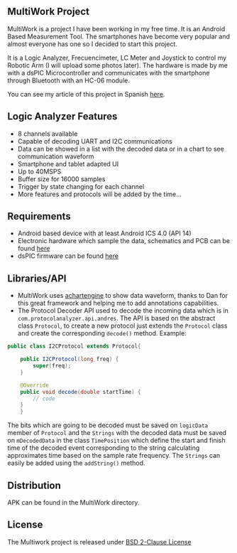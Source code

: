 ## MultiWork Project

MultiWork is a project I have been working in my free time. It is an Android Based Measurement Tool. The smartphones have become very popular and almost everyone has one so I decided to start this project.

It is a Logic Analyzer, Frecuencimeter, LC Meter and Joystick to control my Robotic Arm (I will upload some photos later).
The hardware is made by me with a dsPIC Microcontroller and communicates with the smartphone through Bluetooth with an HC-06 module. 

You can see my article of this project in Spanish [here](http://tortimax.wordpress.com/2013/07/24/multiwork/).

## Logic Analyzer Features
* 8 channels available
* Capable of decoding UART and I2C communications
* Data can be showed in a list with the decoded data or in a chart to see communication waveform
* Smartphone and tablet adapted UI
* Up to 40MSPS
* Buffer size for 16000 samples
* Trigger by state changing for each channel
* More features and protocols will be added by the time...

## Requirements
* Android based device with at least Android ICS 4.0 (API 14)</li>
* Electronic hardware which sample the data, schematics and PCB can be found [here](https://www.dropbox.com/sh/oq76xrg0jv6cvfu/KZ4UXd6o5D/MultiWork%20Altium)
* dsPIC firmware can be found [here](https://github.com/dragondgold/MultiWork_dsPIC)

## Libraries/API
* MultiWork uses [achartengine](https://code.google.com/p/achartengine/) to show data waveform, thanks to Dan for this great framework and helping me to add annotations capabilities.
* The Protocol Decoder API used to decode the incoming data which is in <code>com.protocolanalyzer.api.andres</code>. The API is based on the abstract class <code>Protocol</code>, to create a new protocol just extends the <code>Protocol</code> class and create the corresponding <code>decode()</code> method. Example:
```java
public class I2CProtocol extends Protocol{

	public I2CProtocol(long freq) {
		super(freq);
	}

	@Override
	public void decode(double startTime) {
		// code
	}
    }
```

The bits which are going to be decoded must be saved on `logicData` member of `Protocol` and the `Strings` with the decoded data must be saved on `mDecodedData` in the class `TimePosition` which define the start and finish time of the decoded event corresponding to the string calculating approximates time based on the sample rate frequency. The `Strings` can easily be added using the `addString()` method.

## Distribution

APK can be found in the MultiWork directory.

## License

The Multiwork project is released under [BSD 2-Clause License](http://opensource.org/licenses/BSD-2-Clause)

